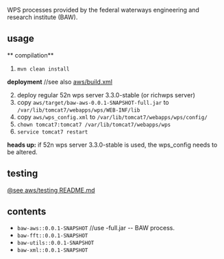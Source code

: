WPS processes provided by the federal waterways engineering and research institute (BAW).

## usage

** compilation**

1. `mvn clean install`


**deployment** //see also [aws/build.xml](aws/build.xml)

2. deploy regular 52n wps server 3.3.0-stable (or richwps server)
3. copy `aws/target/baw-aws-0.0.1-SNAPSHOT-full.jar` to  `/var/lib/tomcat7/webapps/wps/WEB-INF/lib`
4. copy `aws/wps_config.xml` to  `/var/lib/tomcat7/webapps/wps/config/`
5. `chown tomcat7:tomcat7 /var/lib/tomcat7/webapps/wps`
6. `service tomcat7 restart`


**heads up:** if 52n wps server 3.3.0-stable is used, the wps_config needs to be altered.

## testing

[@see aws/testing README.md](aws/testing/README.md)

## contents

* `baw-aws::0.0.1-SNAPSHOT` //use -full.jar -- BAW process. 
* `baw-fft::0.0.1-SNAPSHOT`
* `baw-utils::0.0.1-SNAPSHOT`
* `baw-xml::0.0.1-SNAPSHOT`
